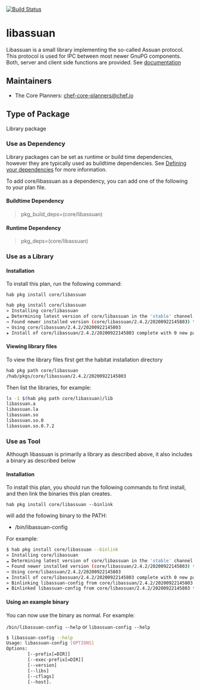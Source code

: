 [![Build Status](https://dev.azure.com/chefcorp-partnerengineering/Chef%20Base%20Plans/_apis/build/status/chef-base-plans.libassuan?branchName=master)](https://dev.azure.com/chefcorp-partnerengineering/Chef%20Base%20Plans/_build/latest?definitionId=258&branchName=master)

# libassuan

Libassuan is a small library implementing the so-called Assuan protocol. This protocol is used for IPC between most newer GnuPG components. Both, server and client side functions are provided.  See [documentation](https://www.gnupg.org/software/libassuan/index.html)

## Maintainers

* The Core Planners: <chef-core-planners@chef.io>

## Type of Package

Library package

### Use as Dependency

Library packages can be set as runtime or build time dependencies, however they are typically used as buildtime dependencies. See [Defining your dependencies](https://www.habitat.sh/docs/developing-packages/developing-packages/#sts=Define%20Your%20Dependencies) for more information.

To add core/libassuan as a dependency, you can add one of the following to your plan file.

#### Buildtime Dependency

> pkg_build_deps=(core/libassuan)

#### Runtime Dependency

> pkg_deps=(core/libassuan)

### Use as a Library

#### Installation

To install this plan, run the following command:

``hab pkg install core/libassuan``

```bash
hab pkg install core/libassuan
» Installing core/libassuan
☁ Determining latest version of core/libassuan in the 'stable' channel
→ Found newer installed version (core/libassuan/2.4.2/20200922145803) than remote version (core/libassuan/2.4.2/20200416080433)
→ Using core/libassuan/2.4.2/20200922145803
★ Install of core/libassuan/2.4.2/20200922145803 complete with 0 new packages installed.
```

#### Viewing library files

To view the library files first get the habitat installation directory

```bash
hab pkg path core/libassuan
/hab/pkgs/core/libassuan/2.4.2/20200922145803
```

Then list the libraries, for example:

```bash
ls -1 $(hab pkg path core/libassuan)/lib
libassuan.a
libassuan.la
libassuan.so
libassuan.so.0
libassuan.so.0.7.2
```

### Use as Tool

Although libassuan is primarily a library as described above, it also includes a binary as described below

#### Installation

To install this plan, you should run the following commands to first install, and then link the binaries this plan creates.

``hab pkg install core/libassuan --binlink``

will add the following binary to the PATH:

* /bin/libassuan-config

For example:

```bash
$ hab pkg install core/libassuan --binlink
» Installing core/libassuan
☁ Determining latest version of core/libassuan in the 'stable' channel
→ Found newer installed version (core/libassuan/2.4.2/20200922145803) than remote version (core/libassuan/2.4.2/20200416080433)
→ Using core/libassuan/2.4.2/20200922145803
★ Install of core/libassuan/2.4.2/20200922145803 complete with 0 new packages installed.
» Binlinking libassuan-config from core/libassuan/2.4.2/20200922145803 into /bin
★ Binlinked libassuan-config from core/libassuan/2.4.2/20200922145803 to /bin/libassuan-config
```

#### Using an example binary

You can now use the binary as normal.  For example:

``/bin/libassuan-config --help`` or ``libassuan-config --help``

```bash
$ libassuan-config --help
Usage: libassuan-config [OPTIONS]
Options:
        [--prefix[=DIR]]
        [--exec-prefix[=DIR]]
        [--version]
        [--libs]
        [--cflags]
        [--host].
```
